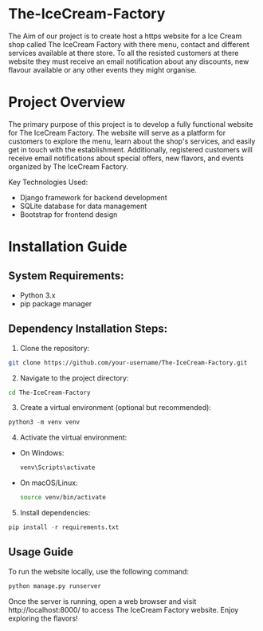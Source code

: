 # The-IceCream-Factory

The Aim of our project is to create host a https website for a Ice Cream shop called The IceCream Factory with there menu, contact and different services available at there store.
To all the resisted customers at there website they must receive an email notification about any discounts, new flavour available or any other events they might organise.

# Project Overview

The primary purpose of this project is to develop a fully functional website for The IceCream Factory. The website will serve as a platform for customers to explore the menu, learn about the shop's services, and easily get in touch with the establishment. Additionally, registered customers will receive email notifications about special offers, new flavors, and events organized by The IceCream Factory.

Key Technologies Used:

 - Django framework for backend development
 - SQLite database for data management
 - Bootstrap for frontend design

# Installation Guide

## System Requirements:
 - Python 3.x
 - pip package manager

## Dependency Installation Steps:
1. Clone the repository:
```bash
git clone https://github.com/your-username/The-IceCream-Factory.git
```
2. Navigate to the project directory:
```bash
cd The-IceCream-Factory
```
3. Create a virtual environment (optional but recommended):
```python
python3 -m venv venv
```
4. Activate the virtual environment:
 - On Windows:
    ```bash
    venv\Scripts\activate
    ```
 - On macOS/Linux:
    ```bash
    source venv/bin/activate
    ```

5. Install dependencies:
```python
pip install -r requirements.txt
```

## Usage Guide
To run the website locally, use the following command:
```python
python manage.py runserver
```
Once the server is running, open a web browser and visit http://localhost:8000/ to access The IceCream Factory website. Enjoy exploring the flavors!